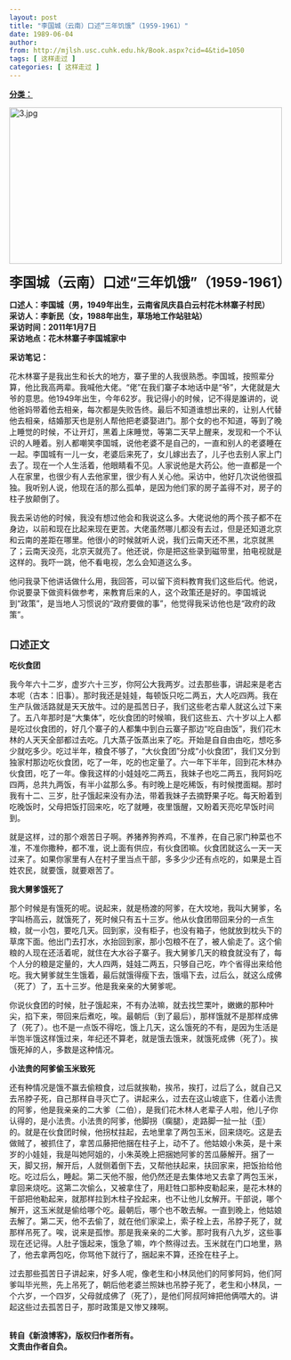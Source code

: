 ```yaml
---
layout: post
title: "李国城（云南）口述“三年饥饿”（1959-1961）"
date: 1989-06-04
author: 
from: http://mjlsh.usc.cuhk.edu.hk/Book.aspx?cid=4&tid=1050
tags: [ 这样走过 ]
categories: [ 这样走过 ]
---
```


<div style="margin: 15px 10px 10px 0px;">
 <div>
  <span id="ctl00_ContentPlaceHolder1_chapter1_SubjectLabel" style="font-weight:bold;text-decoration:underline;">
   分类：
  </span>
 </div>
 <p>
  <img align="top" alt="3.jpg" border="0" height="281" src="http://mjlsh.usc.cuhk.edu.hk/medias/contents/1050/3.jpg" width="490"/>
 </p>
 <p>
  <strong>
   <font size="5">
    李国城（云南）口述“三年饥饿”（1959-1961）
   </font>
  </strong>
 </p>
 <p>
  <strong>
   口述人：李国城（男，1949年出生，云南省凤庆县白云村花木林寨子村民）
   <br/>
   采访人：李新民（女，1988年出生，草场地工作站驻站）
   <br/>
   采访时间：2011年1月7日
   <br/>
   采访地点：花木林寨子李国城家中
  </strong>
 </p>
 <p>
  <strong>
   采访笔记：
  </strong>
 </p>
 <p>
  花木林寨子是我出生和长大的地方，寨子里的人我很熟悉。李国城，按照辈分算，他比我高两辈。我喊他大佬。“佬”在我们寨子本地话中是“爷”，大佬就是大爷的意思。他1949年出生，今年62岁。我记得小的时候，记不得是誰讲的，说他爸妈带着他去相亲，每次都是失败告终。最后不知道谁想出来的，让别人代替他去相亲，结婚那天也是别人帮他把老婆娶进门。那个女的也不知道，等到了晚上睡觉的时候，不让开灯，黑着上床睡觉，等第二天早上醒来，发现和一个不认识的人睡着。别人都嘲笑李国城，说他老婆不是自己的，一直和别人的老婆睡在一起。李国城有一儿一女，老婆后来死了，女儿嫁出去了，儿子也去别人家上门去了。现在一个人生活着，他眼睛看不见。人家说他是大药公。他一直都是一个人在家里，也很少有人去他家里，很少有人关心他。采访中，他好几次说他很孤独。我听别人说，他现在活的那么孤单，是因为他们家的房子盖得不对，房子的柱子放颠倒了。
 </p>
 <p>
  我去采访他的时候，我没有想过他会和我说这么多。大佬说他的两个孩子都不在身边，以前和现在比起来现在更苦。大佬虽然哪儿都没有去过，但是还知道北京和云南的差距在哪里。他很小的时候就听人说，我们云南天还不黑，北京就黑了；云南天没亮，北京天就亮了。他还说，你是把这些录到磁带里，拍电视就是这样的。我吓一跳，他不看电视，怎么会知道这么多。
 </p>
 <p>
  他问我录下他讲话做什么用，我回答，可以留下资料教育我们这些后代。他说，你说要录下做资料做参考，来教育后来的人，这个政策还是好的。李国城说到“政策”，是当地人习惯说的“政府要做的事”，他觉得我采访他也是“政府的政策”。
 </p>
 <p>
  <br/>
  <strong>
   <font size="4">
    口述正文
   </font>
  </strong>
 </p>
 <p>
  <strong>
   吃伙食团
  </strong>
 </p>
 <p>
  我今年六十二岁，虚岁六十三岁，你阿公大我两岁。过去那些事，讲起来是老古本呢（古本：旧事）。那时我还是娃娃，每顿饭只吃二两五，大人吃四两。我在生产队做活路就是天天放牛。过的是孤苦日子，我们这些老古辈人就这么过下来了。五八年那时是“大集体”，吃伙食团的时候嘛，我们这些五、六十岁以上人都是吃过伙食团的，好几个寨子的人都集中到白云寨子那边“吃自由饭”，我们花木林的人天天全部都过去吃。几大蒸子饭蒸出来了吃。开始是自自由由吃，想吃多少就吃多少。吃过半年，粮食不够了，“大伙食团”分成“小伙食团”，我们又分到独家村那边吃伙食团，吃了一年，吃的也定量了。六一年下半年，回到花木林办伙食团，吃了一年。像我这样的小娃娃吃二两五，我妹子也吃二两五，我阿妈吃四两，总共九两饭，有半小盆那么多。有时晚上是吃稀饭，有时候搅面糊。那时我有十二、三岁，肚子饿起来没有办法，带着我妹子去摘野果子吃。每天盼着到吃晚饭时，父母把饭打回来吃，吃了就睡，夜里饿醒，又盼着天亮吃早饭时间到。
 </p>
 <p>
  就是这样，过的那个艰苦日子啊。养猪养狗养鸡，不准养，在自己家门种菜也不准，不准你撒种，都不准，说上面有供应，有伙食团嘛。伙食团就这么一天一天过来了。如果你家里有人在村子里当点干部，多多少少还有点吃的，如果是土百姓农民，就要饿，就要艰苦了。
 </p>
 <p>
  <strong>
   我大舅爹饿死了
  </strong>
 </p>
 <p>
  那个时候是有饿死的呢。说起来，就是杨渡的阿爹，在大坟地，我叫大舅爹，名字叫杨高云，就饿死了，死时候只有五十三岁。他从伙食团带回来分的一点生粮，就一小包，要吃几天。回到家，没有柜子，也没有箱子，他就放到枕头下的草席下面。他出门去打水，水抬回到家，那小包粮不在了，被人偷走了。这个偷粮的人现在还活着呢，就住在大水谷子寨子。我大舅爹几天的粮食就没有了，每个人分的粮是定量的，大人四两，娃娃二两五，只够自己吃，咋个省得出来给他吃。我大舅爹就生生饿着，最后就饿得瘦下去，饿塌下去，过后么，就这么成佛（死了）了，五十三岁。他是我亲亲的大舅爹呢。
 </p>
 <p>
  你说伙食团的时候，肚子饿起来，不有办法嘛，就去找竺栗叶，嫩嫩的那种叶尖，掐下来，带回来后煮吃，唉。最朝后（到了最后），那样饿就不是那样成佛了（死了）。也不是一点饭不得吃，饿上几天，这么饿死的不有，是因为生活是半饱半饿这样饿过来，年纪还不算老，就是饿去饿来，就饿死成佛（死了）。挨饿死掉的人，多数是这种情况。
 </p>
 <p>
  <strong>
   小法贵的阿爹偷玉米致死
  </strong>
 </p>
 <p>
  还有种情况是饿不赢去偷粮食，过后就挨勒，挨吊，挨打，过后了么，就自己又去吊脖子死，自己那样自寻灭亡了。讲起来么，过去在这山坡底下，住着小法贵的阿爹，他是我亲亲的二大爹（二伯），是我们花木林人老辈子人啦，他儿子你认得的，是小法贵。小法贵的阿爹，他脚拐（瘸腿），走路脚一扯一扯（歪）的。就是在伙食团时候，他拐杖拄起，去地里拿了两包玉米，回来烧吃。这是去做贼了，被抓住了，拿苦瓜藤把他捆在柱子上，动不了。他姑娘小朱英，是十来岁的小娃娃，我是叫她阿姐的，小朱英晚上把捆她阿爹的苦瓜藤解开。捆了一天，脚又拐，解开后，人就侧着倒下去，又帮他扶起来，扶回家来，把饭抬给他吃。吃过后么，睡起。第二天他不服，他仍然还是去集体地又去拿了两包玉米，拿回来烧吃。这第二次偷么，又被拿住了，用赶牲口那种皮勒起来，是花木林的干部把他勒起来，就那样拉到木柱子拴起来，也不让他儿女解开。干部说，哪个解开，这玉米就是偷给哪个吃。最朝后，哪个也不敢去解。一直到晚上，他姑娘去解了。第二天，他不去偷了，就在他们家梁上，索子栓上去，吊脖子死了，就那样吊死了。唉，说来是孤惨。那是我亲亲的二大爹。那时我有八九岁，这些事现在还记得。人肚子饿起来，饿急了嘛，咋个熬得过去。玉米就在门口地里，熟了，他去拿两包吃，你骂他下就行了，捆起来不算，还拴在柱子上。
 </p>
 <p>
  过去那些孤苦日子讲起来，好多人呢，像老生和小林凤他们的阿爹阿妈，他们阿爹叫毕光熊，先上吊死了，朝后他老婆兰照妹也吊脖子死了，老生和小林凤，一个六岁，一个四岁，父母就成佛了（死了），是他们阿叔阿婶把他俩喂大的。讲起这些过去孤苦日子，那时政策是又惨又辣啊。
 </p>
 <p>
  <br/>
  <strong>
   转自《新浪博客》，版权归作者所有。
   <br/>
   文责由作者自负。
  </strong>
 </p>
</div>

